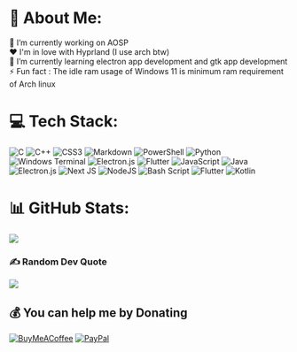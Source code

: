 # 💫 About Me:
🔭 I’m currently working on AOSP<br>❤️ I'm in love with Hyprland (I use arch btw)<br>🌱 I’m currently learning electron app development and gtk app development<br>⚡ Fun fact : The idle ram usage of Windows 11 is minimum ram requirement of Arch linux<br>


# 💻 Tech Stack:
![C](https://img.shields.io/badge/c-%2300599C.svg?style=flat-square&logo=c&logoColor=white) ![C++](https://img.shields.io/badge/c++-%2300599C.svg?style=flat-square&logo=c%2B%2B&logoColor=white) ![CSS3](https://img.shields.io/badge/css3-%231572B6.svg?style=flat-square&logo=css3&logoColor=white) ![Markdown](https://img.shields.io/badge/markdown-%23000000.svg?style=flat-square&logo=markdown&logoColor=white) ![PowerShell](https://img.shields.io/badge/PowerShell-%235391FE.svg?style=flat-square&logo=powershell&logoColor=white) ![Python](https://img.shields.io/badge/python-3670A0?style=flat-square&logo=python&logoColor=ffdd54) ![Windows Terminal](https://img.shields.io/badge/Windows%20Terminal-%234D4D4D.svg?style=flat-square&logo=windows-terminal&logoColor=white) ![Electron.js](https://img.shields.io/badge/Electron-191970?style=flat-square&logo=Electron&logoColor=white) ![Flutter](https://img.shields.io/badge/Flutter-%2302569B.svg?style=flat-square&logo=Flutter&logoColor=white) ![JavaScript](https://img.shields.io/badge/javascript-%23323330.svg?style=flat-square&logo=javascript&logoColor=%23F7DF1E) ![Java](https://img.shields.io/badge/java-%23ED8B00.svg?style=flat-square&logo=openjdk&logoColor=white) ![Electron.js](https://img.shields.io/badge/Electron-191970?style=flat-square&logo=Electron&logoColor=white) ![Next JS](https://img.shields.io/badge/Next-black?style=flat-square&logo=next.js&logoColor=white) ![NodeJS](https://img.shields.io/badge/node.js-6DA55F?style=flat-square&logo=node.js&logoColor=white) ![Bash Script](https://img.shields.io/badge/bash_script-%23121011.svg?style=flat-square&logo=gnu-bash&logoColor=white) ![Flutter](https://img.shields.io/badge/Flutter-%2302569B.svg?style=flat-square&logo=Flutter&logoColor=white) ![Kotlin](https://img.shields.io/badge/kotlin-%237F52FF.svg?style=flat-square&logo=kotlin&logoColor=white)
# 📊 GitHub Stats:
![](https://nirzak-streak-stats.vercel.app/?user=prateek54353&theme=synthwave&hide_border=true)<br/>

### ✍️ Random Dev Quote
![](https://quotes-github-readme.vercel.app/api?type=horizontal&theme=radical)

  ## 💰 You can help me by Donating
  [![BuyMeACoffee](https://img.shields.io/badge/Buy%20Me%20a%20Coffee-ffdd00?style=for-the-badge&logo=buy-me-a-coffee&logoColor=black)](https://buymeacoffee.com/prateek.aish) [![PayPal](https://img.shields.io/badge/PayPal-00457C?style=for-the-badge&logo=paypal&logoColor=white)](https://paypal.me/prateekaish) 

  
<!-- Proudly created with GPRM ( https://gprm.itsvg.in ) -->
